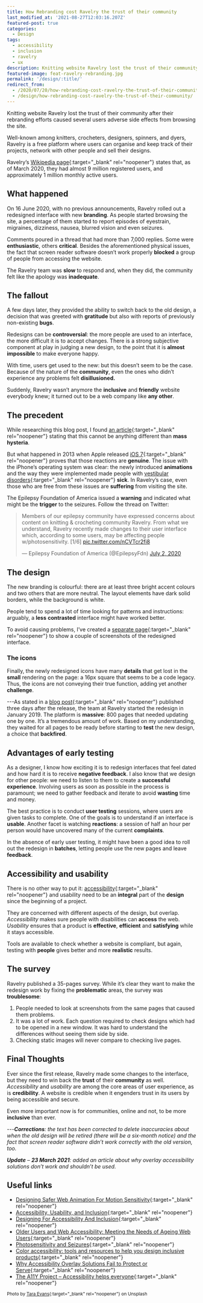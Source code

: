 ```yaml
---
title: How Rebranding cost Ravelry the trust of their community
last_modified_at: '2021-08-27T12:03:16.207Z'
featured-post: true
categories:
  - Design
tags:
  - accessibility
  - inclusion
  - ravelry
  - ux
description: Knitting website Ravelry lost the trust of their community after their rebranding efforts caused several users adverse side effects from browsing the site.
featured-image: feat-ravelry-rebranding.jpg
permalink: '/design/:title/'
redirect_from:
  - /2020/07/20/how-rebranding-cost-ravelry-the-trust-of-their-community/
  - /design/how-rebranding-cost-ravelry-the-trust-of-their-community/
---
```

Knitting website Ravelry lost the trust of their community after their rebranding efforts caused several users adverse side effects from browsing the site.

<!--more-->

Well-known among knitters, crocheters, designers, spinners, and dyers, Ravelry is a free platform where users can organise and keep track of their projects, network with other people and sell their designs.

Ravelry’s [Wikipedia page](https://en.wikipedia.org/wiki/Ravelry){:target="_blank" rel="noopener"} states that, as of March 2020, they had almost 9 million registered users, and approximately 1 million monthly active users.

## What happened

On 16 June 2020, with no previous announcements, Ravelry rolled out a redesigned interface with new **branding**. As people started browsing the site, a percentage of them started to report episodes of eyestrain, migraines, dizziness, nausea, blurred vision and even seizures.

Comments poured in a thread that had more than 7,000 replies. Some were **enthusiastic**, others **critical**. Besides the aforementioned physical issues, the fact that screen reader software doesn’t work properly **blocked** a group of people from accessing the website.

The Ravelry team was **slow** to respond and, when they did, the community felt like the apology was **inadequate**.

## The fallout

A few days later, they provided the ability to switch back to the old design, a decision that was greeted with **gratitude** but also with reports of previously non-existing **bugs**.

Redesigns can be **controversial**: the more people are used to an interface, the more difficult it is to accept changes. There is a strong subjective component at play in judging a new design, to the point that it is **almost impossible** to make everyone happy.

With time, users get used to the new: but this doesn’t seem to be the case. Because of the nature of the **community**, even the ones who didn’t experience any problems felt **disillusioned.**

Suddenly, Ravelry wasn’t anymore the **inclusive** and **friendly** website everybody knew; it turned out to be a web company like **any other**.

## The precedent

While researching this blog post, I found [an article](https://www.auckland.ac.nz/en/news/2020/07/01/the-website-making-people-sick.html){:target="_blank" rel="noopener"} stating that this cannot be anything different than **mass hysteria**.

But what happened in 2013 when Apple released [iOS 7](http://www.theguardian.com/technology/2013/sep/27/ios-7-motion-sickness-nausea){:target="_blank" rel="noopener"} proves that those reactions are **genuine**. The issue with the iPhone’s operating system was clear: the newly introduced **animations** and the way they were implemented made people with [vestibular disorders](https://vestibular.org/understanding-vestibular-disorder){:target="_blank" rel="noopener"} **sick**. In Ravelry’s case, even those who are free from these issues are **suffering** from visiting the site.

The Epilepsy Foundation of America issued a **warning** and indicated what might be the **trigger** to the seizures. Follow the thread on Twitter:

<blockquote class="twitter-tweet"><p lang="en" dir="ltr">Members of our epilepsy community have expressed concerns about content on knitting &amp; crocheting community Ravelry. From what we understand, Ravelry recently made changes to their user interface which, according to some users, may be affecting people w/photosensitivity. [1/6] <a href="https://t.co/nCVTcr2fi8">pic.twitter.com/nCVTcr2fi8</a></p>&mdash; Epilepsy Foundation of America (@EpilepsyFdn) <a href="https://twitter.com/EpilepsyFdn/status/1278735302622875648?ref_src=twsrc%5Etfw">July 2, 2020</a></blockquote> <script async src="https://platform.twitter.com/widgets.js" charset="utf-8"></script>

## The design

The new branding is colourful: there are at least three bright accent colours and two others that are more neutral. The layout elements have dark solid borders, while the background is white.

People tend to spend a lot of time looking for patterns and instructions: arguably, a **less** **contrasted** interface might have worked better.

To avoid causing problems, I’ve created a [separate page](https://silviamaggidesign.com/how-rebranding-cost-ravelry-the-trust-of-their-community-images/){:target="_blank" rel="noopener"} to show a couple of screenshots of the redesigned interface.

### The icons

Finally, the newly redesigned icons have many **details** that get lost in the **small** rendering on the page: a 16px square that seems to be a code legacy. Thus, the icons are not conveying their true function, adding yet another **challenge**.

---As stated in a [blog post](https://blog.ravelry.com/the-story-of-the-new-look/){:target="_blank" rel="noopener"} published three days after the release, the team at Ravelry started the redesign in January 2019. The platform is **massive**: 800 pages that needed updating one by one. It’s a tremendous amount of work. Based on my understanding, they waited for all pages to be ready before starting to **test** the new design, a choice that **backfired**.

## Advantages of early testing

As a designer, I know how exciting it is to redesign interfaces that feel dated and how hard it is to receive **negative feedback**. I also know that we design for other people: we need to listen to them to create a **successful experience**. Involving users as soon as possible in the process is paramount; we need to gather feedback and iterate to avoid **wasting** time and money.

The best practice is to conduct **user testing** sessions, where users are given tasks to complete. One of the goals is to understand if an interface is **usable**. Another facet is watching **reactions**: a session of half an hour per person would have uncovered many of the current **complaints**.

In the absence of early user testing, it might have been a good idea to roll out the redesign in **batches**, letting people use the new pages and leave **feedback**.

## Accessibility and usability

There is no other way to put it: [accessibility](https://www.w3.org/WAI/fundamentals/accessibility-intro/){:target="_blank" rel="noopener"} and usability need to be an **integral** part of the **design** since the beginning of a project.

They are concerned with different aspects of the design, but overlap. _Accessibility_ makes sure people with disabilities can **access** the web. _Usability_ ensures that a product is **effective**, **efficient** and **satisfying** while it stays accessible.

Tools are available to check whether a website is compliant, but again, testing with **people** gives better and more **realistic** results.

## The survey

Ravelry published a 35-pages survey. While it’s clear they want to make the redesign work by fixing the **problematic** areas, the survey was **troublesome**:

1.  People needed to look at screenshots from the same pages that caused them problems.
2.  It was a lot of work. Each question required to check designs which had to be opened in a new window. It was hard to understand the differences without seeing them side by side.
3.  Checking static images will never compare to checking live pages.

## Final Thoughts

Ever since the first release, Ravelry made some changes to the interface, but they need to win back the **trust** of their **community** as well. _Accessibility_ and _usability_ are among the core areas of user experience, as is **credibility**. A website is credible when it engenders trust in its users by being accessible and secure.

Even more important now is for communities, online and not, to be more **inclusive** than ever.

---_**Corrections**: the text has been corrected to delete inaccuracies about when the old design will be retired (there will be a six-month notice) and the fact that screen reader software didn’t work correctly with the old version, too._

_**Update**_ – _**23 March 2021**: added an article about why overlay accessibility solutions don’t work and shouldn’t be used._

## Useful links

* [Designing Safer Web Animation For Motion Sensitivity](https://alistapart.com/article/designing-safer-web-animation-for-motion-sensitivity/){:target="_blank" rel="noopener"}
* [Accessibility, Usability, and Inclusion](https://www.w3.org/WAI/fundamentals/accessibility-usability-inclusion/){:target="_blank" rel="noopener"}
* [Designing For Accessibility And Inclusion](https://www.smashingmagazine.com/2018/04/designing-accessibility-inclusion/){:target="_blank" rel="noopener"}
* [Older Users and Web Accessibility: Meeting the Needs of Ageing Web Users](https://www.w3.org/WAI/older-users/){:target="_blank" rel="noopener"}
* [Photosensitivity and Seizures](https://www.epilepsy.com/learn/triggers-seizures/photosensitivity-and-seizures){:target="_blank" rel="noopener"}
* [Color accessibility: tools and resources to help you design inclusive products](https://stephaniewalter.design/blog/color-accessibility-tools-resources-to-design-inclusive-products/){:target="_blank" rel="noopener"}
* [Why Accessibility Overlay Solutions Fail to Protect or Serve](https://www.accessibility.works/blog/avoid-accessibility-overlay-tools-toolbar-plugins/){:target="_blank" rel="noopener"}
* [The A11Y Project – Accessibility helps everyone](https://www.a11yproject.com/){:target="_blank" rel="noopener"}

<small>Photo by [Tara Evans](https://unsplash.com/photos/IcvR0jFbsz0){:target="_blank" rel="noopener"} on Unsplash</small>
